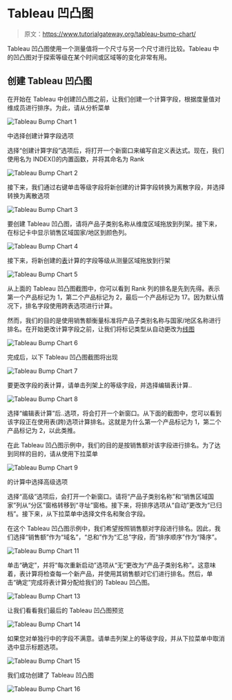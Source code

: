 # Tableau 凹凸图

> 原文：<https://www.tutorialgateway.org/tableau-bump-chart/>

Tableau 凹凸图使用一个测量值将一个尺寸与另一个尺寸进行比较。Tableau 中的凹凸图对于探索等级在某个时间或区域等的变化非常有用。

## 创建 Tableau 凹凸图

在开始在 Tableau 中创建凹凸图之前，让我们创建一个计算字段，根据度量值对维成员进行排序。为此，请从分析菜单

![Tableau Bump Chart 1](img/07fe45356af3320eabeb632719a5fe2e.png)

中选择创建计算字段选项

选择“创建计算字段”选项后，将打开一个新窗口来编写自定义表达式。现在，我们使用名为 INDEX()的内置函数，并将其命名为 Rank

![Tableau Bump Chart 2](img/99c4343928141002d506357c9ae22fd3.png)

接下来，我们通过右键单击等级字段将新创建的计算字段转换为离散字段，并选择转换为离散选项

![Tableau Bump Chart 3](img/75a67204cb2c1d7ee2aace17b7036fa7.png)

要创建 Tableau 凹凸图，请将产品子类别名称从维度区域拖放到列架。接下来，在标记卡中显示销售区域国家/地区到颜色列。

![Tableau Bump Chart 4](img/db9ca93586b3c28df30cc52a51048174.png)

接下来，将新创建的[表](https://www.tutorialgateway.org/tableau/)计算的字段等级从测量区域拖放到行架

![Tableau Bump Chart 5](img/e507a5aea9241bcf23f175028b703fbf.png)

从上面的 Tableau 凹凸图截图中，你可以看到 Rank 列的排名是先到先得。表示第一个产品标记为 1，第二个产品标记为 2，最后一个产品标记为 17。因为默认情况下，排名字段使用跨表选项进行计算。

然而，我们的目的是使用销售额衡量标准将产品子类别名称与国家/地区名称进行排名。在开始更改计算字段之前，让我们将标记类型从自动更改为[线图](https://www.tutorialgateway.org/tableau-line-chart/)

![Tableau Bump Chart 6](img/33490f06438c5ded0d05a435d7016e19.png)

完成后，以下 Tableau 凹凸图截图将出现

![Tableau Bump Chart 7](img/f968c23923908cef99b161c6b61631fe.png)

要更改字段的表计算，请单击列架上的等级字段，并选择编辑表计算..

![Tableau Bump Chart 8](img/cc5548149336f98f5c118a059945b84d.png)

选择“编辑表计算”后..选项，将会打开一个新窗口。从下面的截图中，您可以看到该字段正在使用表(跨)选项计算排名。这就是为什么第一个产品标记为 1，第二个产品标记为 2，以此类推。

在此 Tableau 凹凸图示例中，我们的目的是按销售额对该字段进行排名。为了达到同样的目的，请从使用下拉菜单

![Tableau Bump Chart 9](img/a3b6f08a44dc71417eda7e2c0d5e0bd9.png)

的计算中选择高级选项

选择“高级”选项后，会打开一个新窗口。请将“产品子类别名称”和“销售区域国家”列从“分区”窗格转移到“寻址”窗格。接下来，将排序选项从“自动”更改为“已归档”。接下来，从下拉菜单中选择文件名和聚合字段。

在这个 Tableau 凹凸图示例中，我们希望按照销售额对字段进行排名。因此，我们选择“销售额”作为“域名”，“总和”作为“汇总”字段，而“排序顺序”作为“降序”。

![Tableau Bump Chart 11](img/16f161b3629b56d97130093d5fed2d84.png)

单击“确定”，并将“每次重新启动”选项从“无”更改为“产品子类别名称”。这意味着，表计算将检查每一个新产品，并使用其销售额对它们进行排名。然后，单击“确定”完成将表计算分配给我们的 Tableau 凹凸图。

![Tableau Bump Chart 13](img/ca8e78b7de7eaebae0cf7e83c528f37a.png)

让我们看看我们最后的 Tableau 凹凸图预览

![Tableau Bump Chart 14](img/861e2404ab4d36aaba72717f0d69b239.png)

如果您对单独行中的字段不满意。请单击列架上的等级字段，并从下拉菜单中取消选中显示标题选项。

![Tableau Bump Chart 15](img/0ee3b8ed2481c9e5220a7c172494bb4e.png)

我们成功创建了 Tableau 凹凸图

![Tableau Bump Chart 16](img/16b3c4d06bf019a53f707883ecc71451.png)